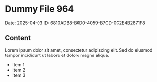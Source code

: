 # Dummy File 964

Date: 2025-04-03
ID: 6810ADB8-B6D0-4059-B7CD-0C2E4B2871F8

## Content

Lorem ipsum dolor sit amet, consectetur adipiscing elit.
Sed do eiusmod tempor incididunt ut labore et dolore magna aliqua.

* Item 1
* Item 2
* Item 3
